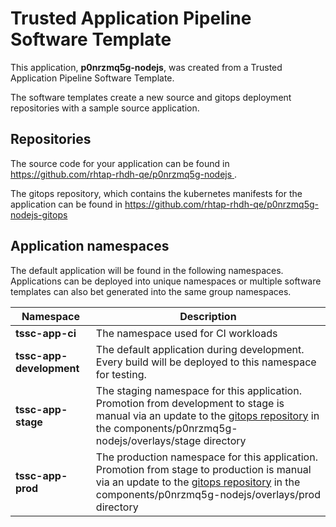 # Trusted Application Pipeline Software Template

This application, **p0nrzmq5g-nodejs**, was created from a Trusted Application Pipeline Software Template.

The software templates create a new source and gitops deployment repositories with a sample source application. 

## Repositories

The source code for your application can be found in [https://github.com/rhtap-rhdh-qe/p0nrzmq5g-nodejs ](https://github.com/rhtap-rhdh-qe/p0nrzmq5g-nodejs ).
 
The gitops repository, which contains the kubernetes manifests for the application can be found in 
[https://github.com/rhtap-rhdh-qe/p0nrzmq5g-nodejs-gitops ](https://github.com/rhtap-rhdh-qe/p0nrzmq5g-nodejs-gitops ) 

## Application namespaces 

The default application will be found in the following namespaces. Applications can be deployed into unique namespaces or multiple software templates can also bet generated into the same group namespaces.  

|  Namespace   |  Description   |  
| -------- | -------- |
| **tssc-app-ci** | The namespace used for CI workloads |
| **tssc-app-development** | The default application during development. Every build will be deployed to this namespace for testing. |
| **tssc-app-stage** | The staging namespace for this application. Promotion from development to stage is manual via an update to the [gitops repository](https://github.com/rhtap-rhdh-qe/p0nrzmq5g-nodejs-gitops ) in the components/p0nrzmq5g-nodejs/overlays/stage directory |
| **tssc-app-prod** | The production namespace for this application. Promotion from stage to production is manual via an update to the [gitops repository](https://github.com/rhtap-rhdh-qe/p0nrzmq5g-nodejs-gitops ) in the components/p0nrzmq5g-nodejs/overlays/prod directory |